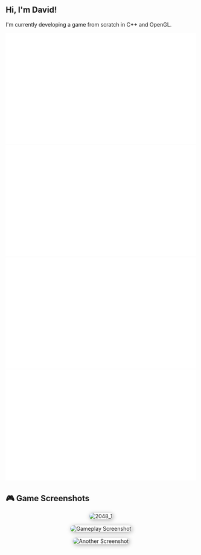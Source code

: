 ## Hi, I'm David! 
I'm currently developing a game from scratch in C++ and OpenGL. 

<div align="center">
<img src="https://github.com/DaveH355/github-stats/blob/master/generated/overview.svg#gh-dark-mode-only" />
<img src="https://github.com/DaveH355/github-stats/blob/master/generated/languages.svg#gh-dark-mode-only" />

<img src="https://github.com/DaveH355/github-stats/blob/master/generated/overview.svg#gh-dark-mode-only#gh-light-mode-only" />
<img src="https://github.com/DaveH355/github-stats/blob/master/generated/languages.svg#gh-dark-mode-only#gh-light-mode-only" />
</div>


## 🎮 Game Screenshots

<div align="center">
  <img src="https://github.com/user-attachments/assets/6262338b-dae5-4832-8daa-d432bc654218" alt="2048_1" width="600" style="border-radius: 10px; box-shadow: 2px 2px 12px #aaa; margin-bottom: 16px;" />
</div>
<div align="center">
  <img src="https://github.com/user-attachments/assets/409e9df0-aef1-40ad-a5a1-f2666df001f4" alt="Gameplay Screenshot" width="600" style="border-radius: 10px; box-shadow: 2px 2px 12px #aaa; margin-bottom: 16px;" />
</div>
<div align="center">
  <img src="https://github.com/user-attachments/assets/c24ebcd5-e1f4-40a6-a95c-9088eedac7bf" alt="Another Screenshot" width="600" style="border-radius: 10px; box-shadow: 2px 2px 12px #aaa;" />
</div>


